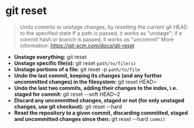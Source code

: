 # git reset
> Undo commits or unstage changes, by resetting the current git HEAD to the specified state
> If a path is passed, it works as "unstage"; if a commit hash or branch is passed, it works as "uncommit"
> More information: <https://git-scm.com/docs/git-reset>
- **Unstage everything:**
git reset
- **Unstage specific file(s):**
git reset `path/to/file(s)`
- **Unstage portions of a file:**
git reset -p `path/to/file`
- **Undo the last commit, keeping its changes (and any further uncommitted changes) in the filesystem:**
git reset HEAD~
- **Undo the last two commits, adding their changes to the index, i.e. staged for commit:**
git reset --soft HEAD~2
- **Discard any uncommitted changes, staged or not (for only unstaged changes, use git checkout):**
git reset --hard
- **Reset the repository to a given commit, discarding committed, staged and uncommitted changes since then:**
git reset --hard `commit`
